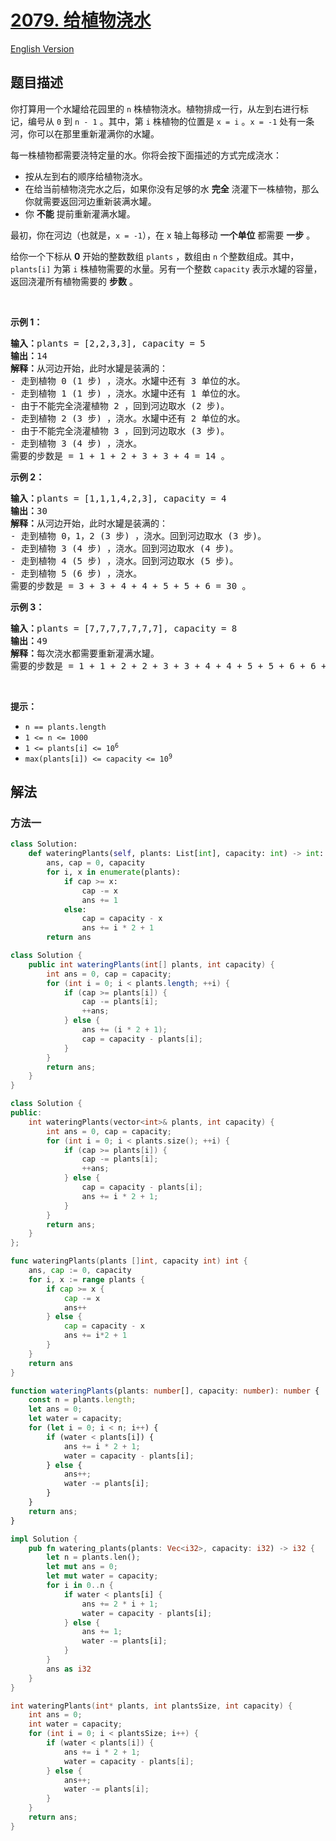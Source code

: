 # [2079. 给植物浇水](https://leetcode.cn/problems/watering-plants)

[English Version](/solution/2000-2099/2079.Watering%20Plants/README_EN.md)

<!-- tags:数组,模拟 -->

## 题目描述

<!-- 这里写题目描述 -->

<p>你打算用一个水罐给花园里的 <code>n</code> 株植物浇水。植物排成一行，从左到右进行标记，编号从 <code>0</code> 到 <code>n - 1</code> 。其中，第 <code>i</code> 株植物的位置是 <code>x = i</code> 。<code>x = -1</code>&nbsp;处有一条河，你可以在那里重新灌满你的水罐。</p>

<p>每一株植物都需要浇特定量的水。你将会按下面描述的方式完成浇水：</p>

<ul>
	<li>按从左到右的顺序给植物浇水。</li>
	<li>在给当前植物浇完水之后，如果你没有足够的水 <strong>完全</strong> 浇灌下一株植物，那么你就需要返回河边重新装满水罐。</li>
	<li>你 <strong>不能</strong> 提前重新灌满水罐。</li>
</ul>

<p>最初，你在河边（也就是，<code>x = -1</code>），在 x 轴上每移动 <strong>一个单位</strong>&nbsp;都需要 <strong>一步</strong> 。</p>

<p>给你一个下标从 <strong>0</strong> 开始的整数数组 <code>plants</code> ，数组由 <code>n</code> 个整数组成。其中，<code>plants[i]</code> 为第 <code>i</code> 株植物需要的水量。另有一个整数 <code>capacity</code> 表示水罐的容量，返回浇灌所有植物需要的 <strong>步数</strong> 。</p>

<p>&nbsp;</p>

<p><strong>示例 1：</strong></p>

<pre>
<strong>输入：</strong>plants = [2,2,3,3], capacity = 5
<strong>输出：</strong>14
<strong>解释：</strong>从河边开始，此时水罐是装满的：
- 走到植物 0 (1 步) ，浇水。水罐中还有 3 单位的水。
- 走到植物 1 (1 步) ，浇水。水罐中还有 1 单位的水。
- 由于不能完全浇灌植物 2 ，回到河边取水 (2 步)。
- 走到植物 2 (3 步) ，浇水。水罐中还有 2 单位的水。
- 由于不能完全浇灌植物 3 ，回到河边取水 (3 步)。
- 走到植物 3 (4 步) ，浇水。
需要的步数是 = 1 + 1 + 2 + 3 + 3 + 4 = 14 。
</pre>

<p><strong>示例 2：</strong></p>

<pre>
<strong>输入：</strong>plants = [1,1,1,4,2,3], capacity = 4
<strong>输出：</strong>30
<strong>解释：</strong>从河边开始，此时水罐是装满的：
- 走到植物 0，1，2 (3 步) ，浇水。回到河边取水 (3 步)。
- 走到植物 3 (4 步) ，浇水。回到河边取水 (4 步)。
- 走到植物 4 (5 步) ，浇水。回到河边取水 (5 步)。
- 走到植物 5 (6 步) ，浇水。
需要的步数是 = 3 + 3 + 4 + 4 + 5 + 5 + 6 = 30 。</pre>

<p><strong>示例 3：</strong></p>

<pre>
<strong>输入：</strong>plants = [7,7,7,7,7,7,7], capacity = 8
<strong>输出：</strong>49
<strong>解释：</strong>每次浇水都需要重新灌满水罐。
需要的步数是 = 1 + 1 + 2 + 2 + 3 + 3 + 4 + 4 + 5 + 5 + 6 + 6 + 7 = 49 。
</pre>

<p>&nbsp;</p>

<p><strong>提示：</strong></p>

<ul>
	<li><code>n == plants.length</code></li>
	<li><code>1 &lt;= n &lt;= 1000</code></li>
	<li><code>1 &lt;= plants[i] &lt;= 10<sup>6</sup></code></li>
	<li><code>max(plants[i]) &lt;= capacity &lt;= 10<sup>9</sup></code></li>
</ul>

## 解法

### 方法一

<!-- tabs:start -->

```python
class Solution:
    def wateringPlants(self, plants: List[int], capacity: int) -> int:
        ans, cap = 0, capacity
        for i, x in enumerate(plants):
            if cap >= x:
                cap -= x
                ans += 1
            else:
                cap = capacity - x
                ans += i * 2 + 1
        return ans
```

```java
class Solution {
    public int wateringPlants(int[] plants, int capacity) {
        int ans = 0, cap = capacity;
        for (int i = 0; i < plants.length; ++i) {
            if (cap >= plants[i]) {
                cap -= plants[i];
                ++ans;
            } else {
                ans += (i * 2 + 1);
                cap = capacity - plants[i];
            }
        }
        return ans;
    }
}
```

```cpp
class Solution {
public:
    int wateringPlants(vector<int>& plants, int capacity) {
        int ans = 0, cap = capacity;
        for (int i = 0; i < plants.size(); ++i) {
            if (cap >= plants[i]) {
                cap -= plants[i];
                ++ans;
            } else {
                cap = capacity - plants[i];
                ans += i * 2 + 1;
            }
        }
        return ans;
    }
};
```

```go
func wateringPlants(plants []int, capacity int) int {
	ans, cap := 0, capacity
	for i, x := range plants {
		if cap >= x {
			cap -= x
			ans++
		} else {
			cap = capacity - x
			ans += i*2 + 1
		}
	}
	return ans
}
```

```ts
function wateringPlants(plants: number[], capacity: number): number {
    const n = plants.length;
    let ans = 0;
    let water = capacity;
    for (let i = 0; i < n; i++) {
        if (water < plants[i]) {
            ans += i * 2 + 1;
            water = capacity - plants[i];
        } else {
            ans++;
            water -= plants[i];
        }
    }
    return ans;
}
```

```rust
impl Solution {
    pub fn watering_plants(plants: Vec<i32>, capacity: i32) -> i32 {
        let n = plants.len();
        let mut ans = 0;
        let mut water = capacity;
        for i in 0..n {
            if water < plants[i] {
                ans += 2 * i + 1;
                water = capacity - plants[i];
            } else {
                ans += 1;
                water -= plants[i];
            }
        }
        ans as i32
    }
}
```

```c
int wateringPlants(int* plants, int plantsSize, int capacity) {
    int ans = 0;
    int water = capacity;
    for (int i = 0; i < plantsSize; i++) {
        if (water < plants[i]) {
            ans += i * 2 + 1;
            water = capacity - plants[i];
        } else {
            ans++;
            water -= plants[i];
        }
    }
    return ans;
}
```

<!-- tabs:end -->

<!-- end -->
